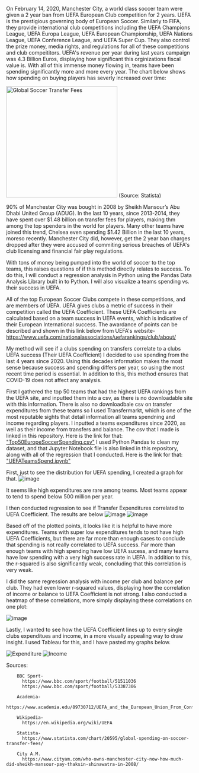 On February 14, 2020, Manchester City, a world class soccer team were given a 2 year ban from UEFA European Club competition for 2 years. UEFA is the prestigious governing body of European Soccer. Similarly to FIFA, they provide international club competitions including the UEFA Champions League, UEFA Europa League, UEFA European Championship, UEFA Nations League, UEFA Conference League, and UEFA Super Cup. They also control the prize money, media rights, and regulations for all of these competitions and club compeititors. UEFA's revenue per year during last years campaign was 4.3 Billion Euros, displaying how significant this orginizations fiscal value is. With all of this immense money flowing in, teams have been spending significantly more and more every year. The chart below shows how spending on buying players has severly increased over time:


<img src="https://cdn.statcdn.com/Infographic/images/normal/20595.jpeg" alt="Global Soccer Transfer Fees" width="300"/>
(Source: Statista)


90% of Manchester City was bought in 2008 by Sheikh Mansour’s Abu Dhabi United Group (ADUG). In the last 10 years, since 2013-2014, they have spent over $1.48 billion on transfer fees for players, making thm among the top spenders in the world for players. Many other teams have joined this trend, Chelsea even spending $1.42 Billion in the last 10 years, moreso recently. Manchester City did, however, get the 2 year ban charges dropped after they were accused of commiting serious breaches of UEFA's club licensing and financial fair play regulations. 

With tons of money being pumped into the world of soccer to the top teams, this raises questions of if this method directly relates to success. To do this, I will conduct a regression analysis in Python using the Pandas Data Analysis Library built in to Python. I will also visualize a teams spending vs. their success in UEFA. 

All of the top European Soccer Clubs compete in these competitions, and are members of UEFA. UEFA gives clubs a metric of success in their competition called the UEFA Coefficient. These UEFA Coefficients are calculated based on a team success in UEFA events, which is indicative of their European International success. The awardance of points can be described and shown in this link below from UEFA's website-
https://www.uefa.com/nationalassociations/uefarankings/club/about/

My method will see if a clubs spending on transfers correlate to a clubs UEFA success (Their UEFA Coefficient)
I decided to use spending from the last 4 years since 2020. Using this decades information makes the most sense because success and spending differs per year, so using the most recent time period is essential. In addition to this, this method ensures that COVID-19 does not affect any analysis.

First I gathered the top 50 teams that had the highest UEFA rankings from the UEFA site, and inputted them into a csv, as there is no downloadable site with this information. There is also no downloadbale csv on transfer expenditures from these teams so I used Transfermarkt, which is one of the most reputable sights that detail information all teams spendning and income regarding players. I inputted a teams expenditures since 2020, as well as their income from transfers and balance. 
The csv that I made is linked in this repository. Here is the link for that: ["Top50EuropeSoccerSpending.csv"](https://github.com/JaydenNPatel/UEFA-Spend-For-Success-Analysis/blob/main/Top50EuropeSoccerSpending.csv) 
I used Python Pandas to clean my dataset, and that Jupyter Notebook file is also linked in this repository, along with all of the regression that I conducted. Here is the link for that: ["UEFATeamsSpend.ipynb"](https://github.com/JaydenNPatel/UEFA-Spend-For-Success-Analysis/blob/main/UEFATeamsSpend.ipynb)




First, just to see the distribution for UEFA spending, I created a graph for that. 
![image](https://github.com/user-attachments/assets/59810a44-40db-41cc-9b50-e47687e7f4c8)

It seems like high expenditures are rare among teams. Most teams appear to tend to spend below 500 million per year.



I then conducted regression to see if Transfer Expenditures correlated to UEFA Coefficient. The results are below
![image](https://github.com/user-attachments/assets/ac1710ad-aa25-4af3-ba3e-011257e6c59f)
![image](https://github.com/user-attachments/assets/e1ea605c-9ede-4f8f-8f21-91476b338a0a)

Based off of the plotted points, it looks like it is helpful to have more expenditures. Teams with super low expenditures tends to not have high UEFA Coefficients, but there are far more than enough cases to conclude that spending is not really correlated to UEFA success. Far more than enough teams with high spending have low UEFA sucess, and many teams have low spending with a very high success rate in UEFA. In addition to this, the r-squared is also significantly weak, concluding that this correlation is very weak.

I did the same regression analysis with income per club and balance per club. They had even lower r-squared values, displaying how the correlation of income or balance to UEFA Coefficient is not strong. 
I also conducted a heatmap of these correlations, more simply displaying these correlations on one plot:


![image](https://github.com/user-attachments/assets/3b31743e-e05e-403d-bdf2-9aa913418e29)





Lastly, I wanted to see how the UEFA Coefficient lines up to every single clubs expenditues and income, in a more visually appealing way to draw insight. I used Tableau for this, and I have pasted my graphs below. 

![Expenditure](https://github.com/user-attachments/assets/5edfe9a6-6297-47be-ab84-5c81d1682911)
![Income](https://github.com/user-attachments/assets/f11d04ad-bc64-41da-bf4c-a644cc8b522f)





Sources:

        BBC Sport-
          https://www.bbc.com/sport/football/51511036
          https://www.bbc.com/sport/football/53387306
          
        Academia-
          https://www.academia.edu/89730712/UEFA_and_the_European_Union_From_Confrontation_to_Co_operation
        
        Wikipedia-
          https://en.wikipedia.org/wiki/UEFA
          
        Statista-
          https://www.statista.com/chart/20595/global-spending-on-soccer-transfer-fees/

        City A.M.
          https://www.cityam.com/who-owns-manchester-city-now-how-much-did-sheikh-mansour-pay-thaksin-shinawatra-in-2008/ 
